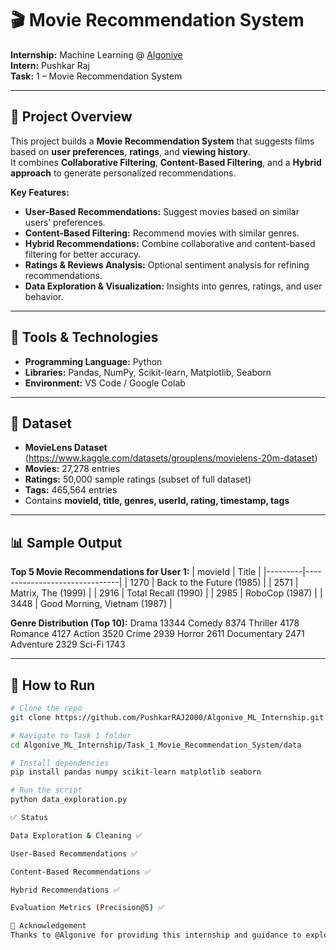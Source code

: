 # 🎬 Movie Recommendation System

**Internship:** Machine Learning @ [Algonive](https://www.algonive.com/)  
**Intern:** Pushkar Raj  
**Task:** 1 – Movie Recommendation System  

---

## 📖 Project Overview
This project builds a **Movie Recommendation System** that suggests films based on **user preferences**, **ratings**, and **viewing history**.  
It combines **Collaborative Filtering**, **Content-Based Filtering**, and a **Hybrid approach** to generate personalized recommendations.

**Key Features:**
- **User-Based Recommendations:** Suggest movies based on similar users’ preferences.  
- **Content-Based Filtering:** Recommend movies with similar genres.  
- **Hybrid Recommendations:** Combine collaborative and content-based filtering for better accuracy.  
- **Ratings & Reviews Analysis:** Optional sentiment analysis for refining recommendations.  
- **Data Exploration & Visualization:** Insights into genres, ratings, and user behavior.

---

## 🧰 Tools & Technologies
- **Programming Language:** Python  
- **Libraries:** Pandas, NumPy, Scikit-learn, Matplotlib, Seaborn  
- **Environment:** VS Code / Google Colab  

---

## 📂 Dataset
- **MovieLens Dataset** (https://www.kaggle.com/datasets/grouplens/movielens-20m-dataset)  
- **Movies:** 27,278 entries  
- **Ratings:** 50,000 sample ratings (subset of full dataset)  
- **Tags:** 465,564 entries  
- Contains **movieId, title, genres, userId, rating, timestamp, tags**

---

## 📊 Sample Output
**Top 5 Movie Recommendations for User 1:**
| movieId | Title                        |
|---------|-------------------------------|
| 1270    | Back to the Future (1985)    |
| 2571    | Matrix, The (1999)           |
| 2916    | Total Recall (1990)          |
| 2985    | RoboCop (1987)               |
| 3448    | Good Morning, Vietnam (1987) |

**Genre Distribution (Top 10):**
Drama 13344
Comedy 8374
Thriller 4178
Romance 4127
Action 3520
Crime 2939
Horror 2611
Documentary 2471
Adventure 2329
Sci-Fi 1743


---

## 🚀 How to Run
```bash
# Clone the repo
git clone https://github.com/PushkarRAJ2000/Algonive_ML_Internship.git

# Navigate to Task 1 folder
cd Algonive_ML_Internship/Task_1_Movie_Recommendation_System/data

# Install dependencies
pip install pandas numpy scikit-learn matplotlib seaborn

# Run the script
python data_exploration.py

✅ Status

Data Exploration & Cleaning ✅

User-Based Recommendations ✅

Content-Based Recommendations ✅

Hybrid Recommendations ✅

Evaluation Metrics (Precision@5) ✅

💬 Acknowledgement
Thanks to @Algonive for providing this internship and guidance to explore real-world Machine Learning applications.
